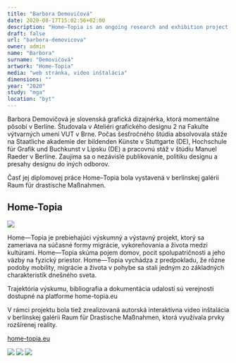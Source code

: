 ```yaml
---
title: "Barbora Demovičová"
date: 2020-08-17T15:02:56+02:00
description: "Home—Topia is an ongoing research and exhibition project concentrating on current forms of migration, uprooting and life between cultures. Home—Topia examines the notion of home, the feeling of belonging and the bonds with a physical space."
draft: false
url: "barbora-demovicova"
owner: admin
name: "Barbora"
surname: "Demovičová"
artwork: "Home-Topia"
media: "web stránka, video inštalácia"
dimensions: ""
year: "2020"
study: "mga"
location: "byt"
---
```


Barbora Demovičová je slovenská grafická dizajnérka, ktorá momentálne pôsobí v Berlíne. Študovala v Ateliéri grafického designu 2 na Fakulte výtvarných umení VUT v Brne. Počas šesťročného štúdia absolvovala stáže na Staatliche akademie der bildenden Künste v Stuttgarte (DE), Hochschule für Grafik und Buchkunst v Lipsku (DE) a pracovnú stáž v štúdiu Manuel Raeder v Berlíne. Zaujíma sa o nezávislé publikovanie, politiku designu a presahy designu do iných odborov.

Časť jej diplomovej práce Home–Topia bola vystavená v berlínskej galérii Raum für drastische Maßnahmen.


## Home-Topia

![](/2020/demovicova/1.jpg)

Home—Topia je prebiehajúci výskumný a výstavný projekt, ktorý sa zameriava na súčasné formy migrácie, vykoreňovania a života medzi kultúrami. Home—Topia skúma pojem domov, pocit spolupatričnosti a jeho väzby na fyzický priestor. Home—Topia vychádza z predpokladu, že rôzne podoby mobility, migrácie a života v pohybe sa stali jedným zo základných charakteristík dnešného sveta. 

Trajektória výskumu, bibliografia a dokumentácia udalostí sú verejnosti dostupné na platforme home-topia.eu

V rámci projektu bola tiež zrealizovaná autorská interaktívna video inštalácia v berlínskej galérii Raum für Drastische Maßnahmen, ktorá využívala prvky rozšírenej reality.

[home-topia.eu](http://home-topia.eu/)

![](/2020/demovicova/2.jpg)
![](/2020/demovicova/3.jpg)
![](/2020/demovicova/4.jpg)
